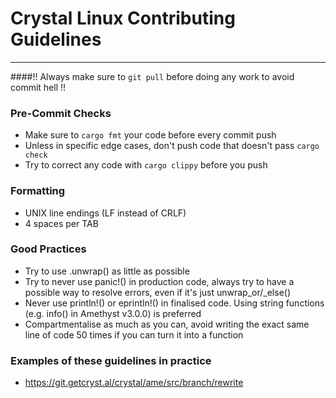 # Crystal Linux Contributing Guidelines

---

####!! Always make sure to `git pull` before doing any work to avoid commit hell !!

### Pre-Commit Checks

- Make sure to `cargo fmt` your code before every commit push
- Unless in specific edge cases, don't push code that doesn't pass `cargo check`
- Try to correct any code with `cargo clippy` before you push

### Formatting

- UNIX line endings (LF instead of CRLF)
- 4 spaces per TAB

### Good Practices

- Try to use .unwrap() as little as possible
- Try to never use panic!() in production code, always try to have a possible way to resolve errors, even if it's just unwrap_or/_else()
- Never use println!() or eprintln!() in finalised code. Using string functions (e.g. info() in Amethyst v3.0.0) is preferred
- Compartmentalise as much as you can, avoid writing the exact same line of code 50 times if you can turn it into a function

### Examples of these guidelines in practice

- https://git.getcryst.al/crystal/ame/src/branch/rewrite